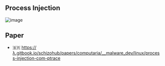Process Injection
---
![image](https://github.com/user-attachments/assets/312f1cc9-84b1-4766-9725-3ec76d9242c5)

Paper
---
- 🇧🇷 https://λ.gitbook.io/schizohub/papers/computaria/__malware_dev/linux/process-injection-com-ptrace
